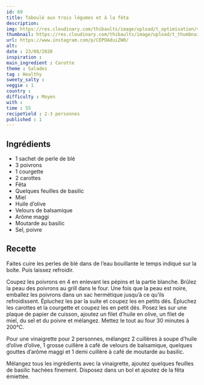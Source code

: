 ```yaml
---
id: 69
title: Taboulé aux trois légumes et à la fêta
description: 
img: https://res.cloudinary.com/thibaults/image/upload/t_optimisation/v1600460802/Recipes/20200823_taboule_legumes.jpg
thumbnail: https://res.cloudinary.com/thibaults/image/upload/t_thumbnail_josie/v1600460802/Recipes/20200823_taboule_legumes.jpg
url: https://www.instagram.com/p/CEPOAduiZW0/
alt: 
date : 23/08/2020
inspiration :
main_ingredient : Carotte
theme : Salades
tag : Healthy
sweety_salty : 
veggie : 1
country :
difficulty : Moyen
with : 
time : 55
recipeYield : 2-3 personnes
published : 1
---
```


## Ingrédients
 - 1 sachet de perle de blé
 - 3 poivrons
 - 1 courgette
 - 2 carottes
 - Fêta
 - Quelques feuilles de basilic
 - Miel
 - Huile d’olive
 - Velours de balsamique
 - Arôme maggi
 - Moutarde au basilic
 - Sel, poivre

## Recette
Faites cuire les perles de blé dans de l’eau bouillante le temps indiqué sur la boîte. Puis laissez refroidir. 

Coupez les poivrons en 4 en enlevant les pépins et la partie blanche. Brûlez la peau des poivrons au grill dans le four. Une fois que la peau est noire, emballez les poivrons dans un sac hermétique jusqu’à ce qu’ils refroidissent. Épluchez les par la suite et coupez les en petits dés. Épluchez les carottes et la courgette et coupez les en petit dés. Posez les sur une plaque de papier de cuisson, ajoutez un filet d’huile en olive, un filet de miel, du sel et du poivre et mélangez. Mettez le tout au four 30 minutes à 200°C.

Pour une vinaigrette pour 2 personnes, mélangez 2 cuillères à soupe d’huile d’olive d’olive, 1 grosse cuillère à café de velours de balsamique, quelques gouttes d’arôme maggi et 1 demi cuillère à café de moutarde au basilic. 

Mélangez tous les ingrédients avec la vinaigrette, ajoutez quelques feuilles de basilic hachées finement. Disposez dans un bol et ajoutez de la fêta émiettée.